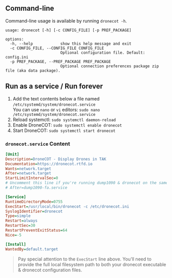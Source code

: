 ## Command-line

Command-line usage is available by running ``dronecot -h``.

```
usage: dronecot [-h] [-c CONFIG_FILE] [-p PREF_PACKAGE]

options:
  -h, --help            show this help message and exit
  -c CONFIG_FILE, --CONFIG_FILE CONFIG_FILE
                        Optional configuration file. Default: config.ini
  -p PREF_PACKAGE, --PREF_PACKAGE PREF_PACKAGE
                        Optional connection preferences package zip file (aka data package).
```

## Run as a service / Run forever

1. Add the text contents below a file named `/etc/systemd/system/dronecot.service`  
  You can use `nano` or `vi` editors: `sudo nano /etc/systemd/system/dronecot.service`
2. Reload systemctl: `sudo systemctl daemon-reload`
3. Enable DroneCOT: `sudo systemctl enable dronecot`
4. Start DroneCOT: `sudo systemctl start dronecot`

### `dronecot.service` Content
```ini
[Unit]
Description=DroneCOT - Display Drones in TAK
Documentation=https://dronecot.rtfd.io
Wants=network.target
After=network.target
StartLimitIntervalSec=0
# Uncomment this line if you're running dump1090 & dronecot on the same computer:
# After=dump1090-fa.service

[Service]
RuntimeDirectoryMode=0755
ExecStart=/usr/local/bin/dronecot -c /etc/dronecot.ini
SyslogIdentifier=dronecot
Type=simple
Restart=always
RestartSec=30
RestartPreventExitStatus=64
Nice=-5

[Install]
WantedBy=default.target
```

> Pay special attention to the `ExecStart` line above. You'll need to provide the full local filesystem path to both your dronecot executable & dronecot configuration files.